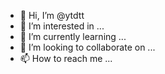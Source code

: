 - 👋 Hi, I’m @ytdtt
- 👀 I’m interested in ...
- 🌱 I’m currently learning ...
- 💞️ I’m looking to collaborate on ...
- 📫 How to reach me ...

<!---
ytdtt/ytdtt is a ✨ special ✨ repository because its `README.md` (this file) appears on your GitHub profile.
You can click the Preview link to take a look at your changes.
--->
